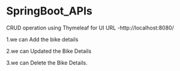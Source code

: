 # SpringBoot_APIs
CRUD operation using Thymeleaf for UI
URL -http://localhost:8080/


1.we can Add the bike details 

2.we can Updated the Bike Details

3.we can Delete the Bike Details.

